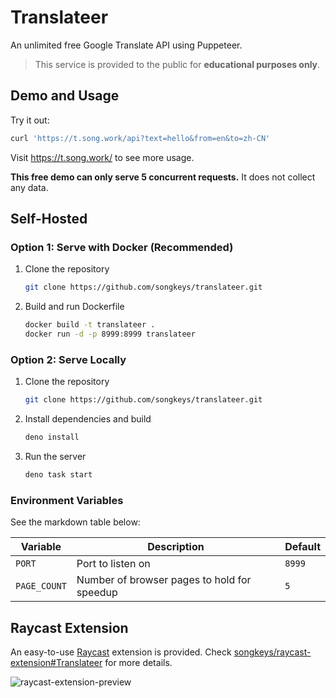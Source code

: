 # Translateer

An unlimited free Google Translate API using Puppeteer.

> This service is provided to the public for **educational purposes only**.

## Demo and Usage

Try it out:

```bash
curl 'https://t.song.work/api?text=hello&from=en&to=zh-CN'
```

Visit <https://t.song.work/> to see more usage.

**This free demo can only serve 5 concurrent requests.** It does not collect any
data.

## Self-Hosted

### Option 1: Serve with Docker (Recommended)

1. Clone the repository

   ```bash
   git clone https://github.com/songkeys/translateer.git
   ```

2. Build and run Dockerfile

   ```bash
   docker build -t translateer .
   docker run -d -p 8999:8999 translateer
   ```

### Option 2: Serve Locally

1. Clone the repository

   ```bash
   git clone https://github.com/songkeys/translateer.git
   ```

2. Install dependencies and build

   ```bash
   deno install
   ```

3. Run the server

   ```bash
   deno task start
   ```

### Environment Variables

See the markdown table below:

| Variable     | Description                                 | Default |
| ------------ | ------------------------------------------- | ------- |
| `PORT`       | Port to listen on                           | `8999`  |
| `PAGE_COUNT` | Number of browser pages to hold for speedup | `5`     |

## Raycast Extension

An easy-to-use [Raycast](https://www.raycast.com) extension is provided. Check
[songkeys/raycast-extension#Translateer](https://github.com/songkeys/raycast-extension#translateer)
for more details.

![raycast-extension-preview](https://user-images.githubusercontent.com/22665058/142718320-871b0c71-7e30-422a-889d-51d0bc6dcf88.png)
